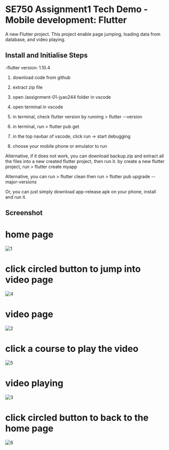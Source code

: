 # SE750 Assignment1 Tech Demo - Mobile development: Flutter

A new Flutter project. This project enable page jumping, loading data from database, and video playing.

## Install and Initialise Steps

-flutter version: 1.10.4


1. download code from github

2. extract zip file

3. open /assignment-01-jyao244 folder in vscode

4. open terminal in vscode

5. in terminal, check flutter version by running > flutter --version

6. in terminal, run > flutter pub get

7. in the top navbar of vscode, click run -> start debugging

8. choose your mobile phone or emulator to run

Alternative, if it does not work, you can download backup.zip and extract all the files into a new created flutter project, then run it.
by create a new flutter project, run > flutter create myapp

Alternative, you can run > flutter clean
then run > flutter pub upgrade --major-versions

Or, you can just simply download app-release.apk on your phone, install and run it.

## Screenshot

# home page
![1](https://user-images.githubusercontent.com/68982751/162609195-bc31c3d0-ed32-45a3-a8c5-01b0ce47c43f.jpg)

# click circled button to jump into video page
![4](https://user-images.githubusercontent.com/68982751/162609205-d9d81860-1e0e-4697-9e93-1cad48a854a5.jpg)

# video page
![2](https://user-images.githubusercontent.com/68982751/162609256-c8ec85cf-b8e8-41e8-93fa-fe689490cda2.jpg)

# click a course to play the video
![5](https://user-images.githubusercontent.com/68982751/162609266-e9bbda44-d4e5-40b8-a960-cd86e2e846b1.jpg)

# video playing
![3](https://user-images.githubusercontent.com/68982751/162609293-156802b2-7dd8-4f2b-b207-6076eac86615.jpg)

# click circled button to back to the home page
![6](https://user-images.githubusercontent.com/68982751/162609307-a32b3d29-6004-4fdf-b853-bf64179fa84c.jpg)
